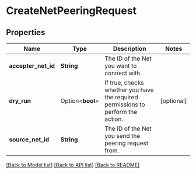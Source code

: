 # CreateNetPeeringRequest

## Properties

Name | Type | Description | Notes
------------ | ------------- | ------------- | -------------
**accepter_net_id** | **String** | The ID of the Net you want to connect with. | 
**dry_run** | Option<**bool**> | If true, checks whether you have the required permissions to perform the action. | [optional]
**source_net_id** | **String** | The ID of the Net you send the peering request from. | 

[[Back to Model list]](../README.md#documentation-for-models) [[Back to API list]](../README.md#documentation-for-api-endpoints) [[Back to README]](../README.md)


